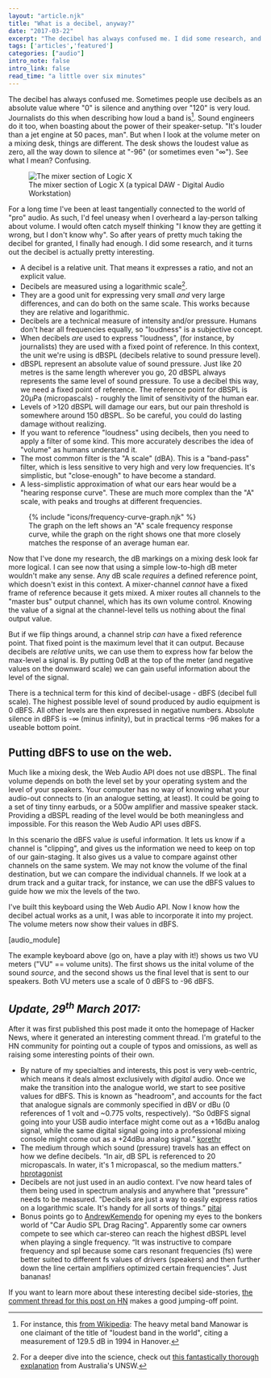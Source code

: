 ```yaml
---
layout: "article.njk"
title: "What is a decibel, anyway?"
date: "2017-03-22"
excerpt: "The decibel has always confused me. I did some research, and it turns out the decibel is actually pretty interesting."
tags: ['articles','featured']
categories: ["audio"]
intro_note: false
intro_link: false
read_time: "a little over six minutes"
---
```


The decibel has always confused me. Sometimes people use decibels as an absolute value where "0" is silence and anything over "120" is very loud. Journalists do this when describing how loud a band is[^1]. Sound engineers do it too, when boasting about the power of their speaker-setup. "It's louder than a jet engine at 50 paces, man". But when I look at the volume meter on a mixing desk, things are different. The desk shows the loudest value as zero, all the way down to silence at "-96" (or sometimes even "∞"). See what I mean? Confusing.

<figure class="post-content__image-wrapper">
    <img class="post-content__image" src="/images/articles/logic-mixer.jpg" alt="The mixer section of Logic X">
    <figcaption class="post-content__caption">The mixer section of Logic X (a typical DAW - Digital Audio Workstation)</figcaption>
</figure>

For a long time I've been at least tangentially connected to the world of "pro" audio. As such, I'd feel uneasy when I overheard a lay-person talking about volume. I would often catch myself thinking "I know they are getting it wrong, but I don't know why". So after years of pretty much taking the decibel for granted, I finally had enough. I did some research, and it turns out the decibel is actually pretty interesting.

* A decibel is a relative unit. That means it expresses a ratio, and not an explicit value.
* Decibels are measured using a logarithmic scale[^2].
* They are a good unit for expressing very small *and* very large differences, and can do both on the same scale. This works because they are relative and logarithmic.
* Decibels are a technical measure of intensity and/or pressure. Humans don't hear all frequencies equally, so "loudness" is a subjective concept.
* When decibels *are* used to express "loudness", (for instance, by journalists) they are used with a fixed point of reference. In this context, the unit we're using is dBSPL (decibels relative to sound pressure level).
* dBSPL represent an absolute value of sound pressure. Just like 20 metres is the same length wherever you go, 20 dBSPL always represents the same level of sound pressure. To use a decibel this way, we need a fixed point of reference. The reference point for dBSPL is 20μPa (micropascals) - roughly the limit of sensitivity of the human ear.
* Levels of >120 dBSPL will damage our ears, but our pain threshold is somewhere around 150 dBSPL. So be careful, you could do lasting damage without realizing.
* If you want to reference "loudness" using decibels, then you need to apply a filter of some kind. This more accurately describes the idea of "volume" as humans understand it.
* The most common filter is the "A scale" (dBA). This is a "band-pass" filter, which is less sensitive to very high and very low frequencies. It's simplistic, but "close-enough" to have become a standard.
* A less-simplistic approximation of what our ears hear would be a "hearing response curve". These are much more complex than the "A" scale, with peaks and troughs at different frequencies.

<figure class="post-content__image-wrapper">
    {% include "icons/frequency-curve-graph.njk" %}
<figcaption class="post-content__caption">The graph on the left shows an "A" scale frequency response curve, while the graph on the right shows one that more closely matches the response of an average human ear.</figcaption>
</figure>

Now that I've done my research, the dB markings on a mixing desk look far more logical. I can see now that using a simple low-to-high dB meter wouldn't make any sense. Any dB scale *requires* a defined reference point, which doesn't exist in this context. A mixer-channel *cannot* have a fixed frame of reference because it gets mixed. A mixer routes all channels to the "master bus" output channel, which has its own volume control. Knowing the value of a signal at the channel-level tells us nothing about the final output value.

But if we flip things around, a channel strip *can* have a fixed reference point. That fixed point is the maximum level that it can output. Because decibels are *relative* units, we can use them to express how far below the max-level a signal is. By putting 0dB at the top of the meter (and negative values on the downward scale) we can gain useful information about the level of the signal.

There is a technical term for this kind of decibel-usage - dBFS (decibel full scale). The highest possible level of sound produced by audio equipment is 0 dBFS. All other levels are then expressed in negative numbers. Absolute silence in dBFS is -∞ (minus infinity), but in practical terms -96 makes for a useable bottom point.

## Putting dBFS to use on the web.

Much like a mixing desk, the Web Audio API does not use dBSPL. The final volume depends on both the level set by your operating system and the level of your speakers. Your computer has no way of knowing what your audio-out connects to (in an analogue setting, at least). It could be going to a set of tiny tinny earbuds, or a 500w amplifier and massive speaker stack. Providing a dBSPL reading of the level would be both meaningless and impossible. For this reason the Web Audio API uses dBFS.

In this scenario the dBFS value *is* useful information. It lets us know if a channel is "clipping", and gives us the information we need to keep on top of our gain-staging. It also gives us a value to compare against other channels on the same system. We may not know the volume of the final destination, but we can compare the individual channels. If we look at a drum track and a guitar track, for instance, we can use the dBFS values to guide how we mix the levels of the two.

I've built this keyboard using the Web Audio API. Now I know how the decibel actual works as a unit, I was able to incorporate it into my project. The volume meters now show their values in dBFS.

[audio_module]

The example keyboard above (go on, have a play with it!) shows us two VU meters ("VU" == volume units). The first shows us the inital volume of the sound *source*, and the second shows us the final level that is sent to our speakers. Both VU meters use a scale of 0 dBFS to -96 dBFS.

## *Update, 29<sup>th</sup> March 2017:*

After it was first published this post made it onto the homepage of Hacker News, where it generated an interesting comment thread. I'm grateful to the HN community for pointing out a couple of typos and omissions, as well as raising some interesting points of their own.

* By nature of my specialties and interests, this post is very web-centric, which means it deals almost exclusively with *digital* audio. Once we make the transition into the analogue world, we start to see positive values for dBFS. This is known as "headroom", and accounts for the fact that analogue signals are commonly specified in dBV or dBu (0 references of 1 volt and ~0.775 volts, respectively). “So 0dBFS signal going into your USB audio interface might come out as a +16dBu analog signal, while the same digital signal going into a professional mixing console might come out as a +24dBu analog signal.” [korethr](https://news.ycombinator.com/user?id=korethr)
* The medium through which sound (pressure) travels has an effect on how we define decibels. “In air, dB SPL is referenced to 20 micropascals. In water, it's 1 micropascal, so the medium matters.” [hprotagonist](https://news.ycombinator.com/user?id=hprotagonist)
* Decibels are not just used in an audio context. I've now heard tales of them being used in spectrum analysis and anywhere that "pressure" needs to be measured. “Decibels are just a way to easily express ratios on a logarithmic scale. It's handy for all sorts of things.” [pitaj](https://news.ycombinator.com/user?id=pitaj)
* Bonus points go to [AndrewKemendo](https://news.ycombinator.com/user?id=AndrewKemendo) for opening my eyes to the bonkers world of "Car Audio SPL Drag Racing". Apparently some car owners compete to see which car-stereo can reach the highest dBSPL level when playing a single frequency. “It was instructive to compare frequency and spl because some cars resonant frequencies (fs) were better suited to different fs values of drivers (speakers) and then further down the line certain amplifiers optimized certain frequencies”. Just bananas!

If you want to learn more about these interesting decibel side-stories, [the comment thread for this post on HN](https://news.ycombinator.com/item?id=13931512) makes a good jumping-off point.

[^1]: For instance, this [from Wikipedia](https://en.wikipedia.org/wiki/Loudest_band_in_the_world): The heavy metal band Manowar is one claimant of the title of "loudest band in the world", citing a measurement of 129.5 dB in 1994 in Hanover.
[^2]: For a deeper dive into the science, check out [this fantastically thorough explanation](http://www.animations.physics.unsw.edu.au/jw/dB.htm) from Australia's UNSW.